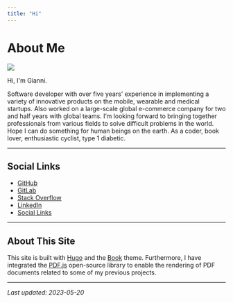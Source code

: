 ```yaml
---
title: "Hi"
---
```


# About Me

![](https://www.gravatar.com/avatar/a4e3dafd95983ca2d4f2538d7ad816a8)

Hi, I'm Gianni.

Software developer with over five years' experience in implementing a variety of innovative products on the mobile, wearable and medical startups. Also worked on a large-scale global e-commerce company for two and half years with global teams.
I’m looking forward to bringing together professionals from various fields to solve difficult problems in the world.
Hope I can do something for human beings on the earth. As a coder, book lover, enthusiastic cyclist, type 1 diabetic.

---

## Social Links

- [GitHub](https://github.com/kkpan11)
- [GitLab](https://gitlab.com/kkpan11)
- [Stack Overflow](https://stackoverflow.com/users/1201624/kkpan)
- [LinkedIn](https://www.linkedin.com/in/kkpan)
- [Social Links](https://about.me/kkpan11)

---

## About This Site

This site is built with [Hugo](https://gohugo.io/) and the [Book](https://github.com/alex-shpak/hugo-book) theme. Furthermore, I have integrated the [PDF.js](https://github.com/mozilla/pdf.js) open-source library to enable the rendering of PDF documents related to some of my previous projects.

---

*Last updated: 2023-05-20*
